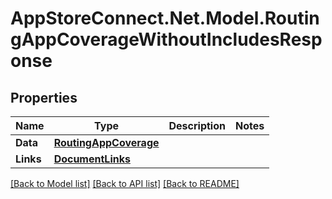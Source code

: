 # AppStoreConnect.Net.Model.RoutingAppCoverageWithoutIncludesResponse

## Properties

Name | Type | Description | Notes
------------ | ------------- | ------------- | -------------
**Data** | [**RoutingAppCoverage**](RoutingAppCoverage.md) |  | 
**Links** | [**DocumentLinks**](DocumentLinks.md) |  | 

[[Back to Model list]](../README.md#documentation-for-models) [[Back to API list]](../README.md#documentation-for-api-endpoints) [[Back to README]](../README.md)

